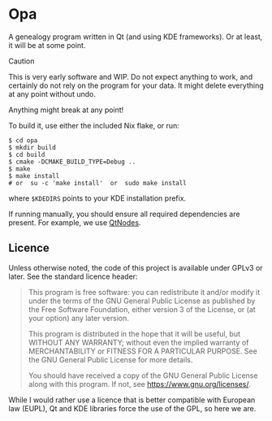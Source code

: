 # Opa

A genealogy program written in Qt (and using KDE frameworks). Or at least, it will be at some point.

> [!CAUTION]
> This is very early software and WIP. Do not expect anything to work, and certainly do not rely on the program for your data.
> It might delete everything at any point without undo.
>
> Anything might break at any point!

To build it, use either the included Nix flake, or run:

```console
$ cd opa
$ mkdir build
$ cd build
$ cmake -DCMAKE_BUILD_TYPE=Debug ..
$ make
$ make install
# or  su -c 'make install'  or  sudo make install
```

where `$KDEDIRS` points to your KDE installation prefix.

If running manually, you should ensure all required dependencies are present.
For example, we use [QtNodes](https://github.com/paceholder/nodeeditor).

## Licence

Unless otherwise noted, the code of this project is available under GPLv3 or later.
See the standard licence header:

> This program is free software: you can redistribute it and/or modify it under the terms of the GNU General Public License as published by the Free Software Foundation, either version 3 of the License, or (at your option) any later version.
>
> This program is distributed in the hope that it will be useful, but WITHOUT ANY WARRANTY; without even the implied warranty of MERCHANTABILITY or FITNESS FOR A PARTICULAR PURPOSE. See the GNU General Public License for more details.
>
> You should have received a copy of the GNU General Public License along with this program. If not, see <https://www.gnu.org/licenses/>.

While I would rather use a licence that is better compatible with European law (EUPL),
Qt and KDE libraries force the use of the GPL, so here we are.